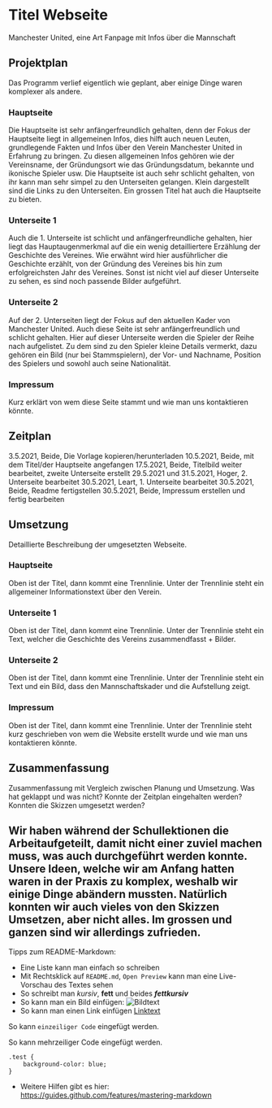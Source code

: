 # Titel Webseite

Manchester United, eine Art Fanpage mit Infos über die Mannschaft

## Projektplan

Das Programm verlief eigentlich wie geplant, aber einige Dinge waren komplexer als andere.

### Hauptseite

Die Hauptseite ist sehr anfängerfreundlich gehalten, denn der Fokus der Hauptseite liegt in allgemeinen Infos, dies hilft auch neuen Leuten, grundlegende Fakten und Infos über den Verein Manchester United in Erfahrung zu bringen. Zu diesen allgemeinen Infos gehören wie der Vereinsname, der Gründungsort wie das Gründungsdatum, bekannte und ikonische Spieler usw. Die Hauptseite ist auch sehr schlicht gehalten, von ihr kann man sehr simpel zu den Unterseiten gelangen. Klein dargestellt sind die Links zu den Unterseiten. Ein grossen Titel hat auch die Hauptseite zu bieten.

### Unterseite 1

Auch die 1. Unterseite ist schlicht und anfängerfreundliche gehalten, hier liegt das Hauptaugenmerkmal auf die ein wenig detailliertere Erzählung der Geschichte des Vereines.
Wie erwähnt wird hier ausführlicher die Geschichte erzählt, von der Gründung des Vereines bis hin zum erfolgreichsten Jahr des Vereines. Sonst ist nicht viel auf dieser Unterseite zu sehen, es sind noch passende Bilder aufgeführt.

### Unterseite 2

Auf der 2. Unterseiten liegt der Fokus auf den aktuellen Kader von Manchester United. Auch diese Seite ist sehr anfängerfreundlich und schlicht gehalten. Hier auf dieser Unterseite werden die Spieler der Reihe nach aufgelistet. Zu dem sind zu den Spieler kleine Details vermerkt, dazu gehören ein Bild (nur bei Stammspielern), der Vor- und Nachname, Position des Spielers und sowohl auch seine Nationalität.

### Impressum 

Kurz erklärt von wem diese Seite stammt und wie man uns kontaktieren könnte.

## Zeitplan

3.5.2021, Beide, Die Vorlage kopieren/herunterladen
10.5.2021, Beide, mit dem Titel/der Hauptseite angefangen
17.5.2021, Beide, Titelbild weiter bearbeitet, zweite Unterseite erstellt
29.5.2021 und 31.5.2021, Hoger, 2. Unterseite bearbeitet
30.5.2021, Leart, 1. Unterseite bearbeitet
30.5.2021, Beide, Readme fertigstellen
30.5.2021, Beide, Impressum erstellen und fertig bearbeiten
## Umsetzung

Detaillierte Beschreibung der umgesetzten Webseite.

### Hauptseite

Oben ist der Titel, dann kommt eine Trennlinie. Unter der Trennlinie steht ein allgemeiner Informationstext über den Verein.

### Unterseite 1

Oben ist der Titel, dann kommt eine Trennlinie. Unter der Trennlinie steht ein Text, welcher die Geschichte des Vereins zusammendfasst + Bilder.

### Unterseite 2

Oben ist der Titel, dann kommt eine Trennlinie. Unter der Trennlinie steht ein Text und ein Bild, dass den Mannschaftskader und die Aufstellung zeigt.

### Impressum

Oben ist der Titel, dann kommt eine Trennlinie. Unter der Trennlinie steht kurz geschrieben von wem die Website erstellt wurde und wie man uns kontaktieren könnte.

## Zusammenfassung

Zusammenfassung mit Vergleich zwischen Planung und Umsetzung. Was hat geklappt und was nicht? Konnte der Zeitplan eingehalten werden? Konnten die Skizzen umgesetzt werden?

Wir haben während der Schullektionen die Arbeitaufgeteilt, damit nicht einer zuviel machen muss, was auch durchgeführt werden konnte. Unsere Ideen, welche wir am Anfang hatten waren in der Praxis zu komplex, weshalb wir einige Dinge abändern mussten. Natürlich konnten wir auch vieles von den Skizzen Umsetzen, aber nicht alles. Im grossen und ganzen sind wir allerdings zufrieden.
---

Tipps zum README-Markdown:
- Eine Liste kann man einfach so schreiben
- Mit Rechtsklick auf `README.md`, `Open Preview` kann man eine Live-Vorschau des Textes sehen 
- So schreibt man *kursiv*, **fett** und beides ***fettkursiv***
- So kann man ein Bild einfügen: ![Bildtext](link-zum-bild.jpg)
- So kann man einen Link einfügen [Linktext](https://google.com)

So kann `einzeiliger Code` eingefügt werden.

So kann mehrzeiliger Code eingefügt werden.
```
.test {
    background-color: blue;
}
```

- Weitere Hilfen gibt es hier: https://guides.github.com/features/mastering-markdown